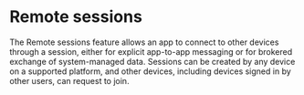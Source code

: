 # Remote sessions

The Remote sessions feature allows an app to connect to other devices through a session, either for explicit app-to-app messaging or for brokered exchange of system-managed data. Sessions can be created by any device on a supported platform, and other devices, including devices signed in by other users, can request to join.